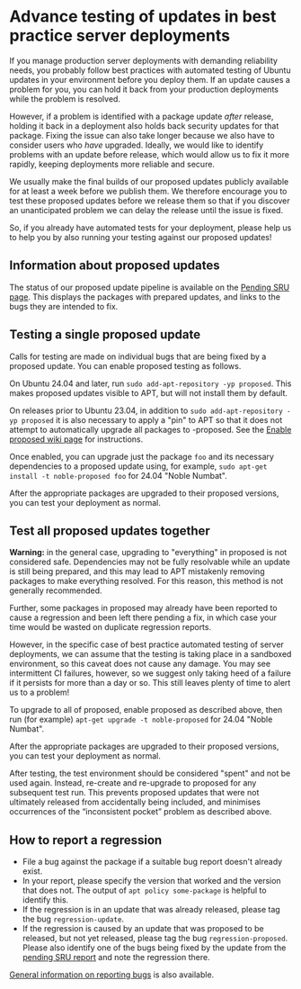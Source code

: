 # Advance testing of updates in best practice server deployments

If you manage production server deployments with demanding reliability needs, you probably follow best practices with automated testing of Ubuntu updates in your environment before you deploy them. If an update causes a problem for you, you can hold it back from your production deployments while the problem is resolved.

However, if a problem is identified with a package update *after* release, holding it back in a deployment also holds back security updates for that package. Fixing the issue can also take longer because we also have to consider users who *have* upgraded. Ideally, we would like to identify problems with an update before release, which would allow us to fix it more rapidly, keeping deployments more reliable and secure.

We usually make the final builds of our proposed updates publicly available for at least a week before we publish them. We therefore encourage you to test these proposed updates before we release them so that if you discover an unanticipated problem we can delay the release until the issue is fixed.

So, if you already have automated tests for your deployment, please help us to help you by also running your testing against our proposed updates!

## Information about proposed updates

The status of our proposed update pipeline is available on the [Pending SRU page](https://ubuntu-archive-team.ubuntu.com/pending-sru.html). This displays the packages with prepared updates, and links to the bugs they are intended to fix.

## Testing a single proposed update

Calls for testing are made on individual bugs that are being fixed by a proposed update. You can enable proposed testing as follows.

On Ubuntu 24.04 and later, run `sudo add-apt-repository -yp proposed`. This makes proposed updates visible to APT, but will not install them by default.

On releases prior to Ubuntu 23.04, in addition to `sudo add-apt-repository -yp proposed` it is also necessary to apply a "pin" to APT so that it does not attempt to automatically upgrade all packages to -proposed. See the [Enable proposed wiki page](https://wiki.ubuntu.com/Testing/EnableProposed) for instructions.

Once enabled, you can upgrade just the package `foo` and its necessary dependencies to a proposed update using, for example, `sudo apt-get install -t noble-proposed foo` for 24.04 "Noble Numbat".

After the appropriate packages are upgraded to their proposed versions, you can test your deployment as normal.

## Test all proposed updates together

**Warning:** in the general case, upgrading to "everything" in proposed is not considered safe. Dependencies may not be fully resolvable while an update is still being prepared, and this may lead to APT mistakenly removing packages to make everything resolved. For this reason, this method is not generally recommended.

Further, some packages in proposed may already have been reported to cause a regression and been left there pending a fix, in which case your time would be wasted on duplicate regression reports.

However, in the specific case of best practice automated testing of server deployments, we can assume that the testing is taking place in a sandboxed environment, so this caveat does not cause any damage. You may see intermittent CI failures, however, so we suggest only taking heed of a failure if it persists for more than a day or so. This still leaves plenty of time to alert us to a problem!

To upgrade to all of proposed, enable proposed as described above, then run (for example) `apt-get upgrade -t noble-proposed` for 24.04 "Noble Numbat".

After the appropriate packages are upgraded to their proposed versions, you can test your deployment as normal.

After testing, the test environment should be considered "spent" and not be used again. Instead, re-create and re-upgrade to proposed for any subsequent test run. This prevents proposed updates that were not ultimately released from accidentally being included, and minimises occurrences of the “inconsistent pocket” problem as described above.

## How to report a regression

 * File a bug against the package if a suitable bug report doesn't already exist.
 * In your report, please specify the version that worked and the version that does not. The output of `apt policy some-package` is helpful to identify this.
 * If the regression is in an update that was already released, please tag the bug `regression-update`.
 * If the regression is caused by an update that was proposed to be released, but not yet released, please tag the bug `regression-proposed`. Please also identify one of the bugs being fixed by the update from the [pending SRU report](https://ubuntu-archive-team.ubuntu.com/pending-sru.html) and note the regression there.

[General information on reporting bugs](https://help.ubuntu.com/community/ReportingBugs) is also available.
